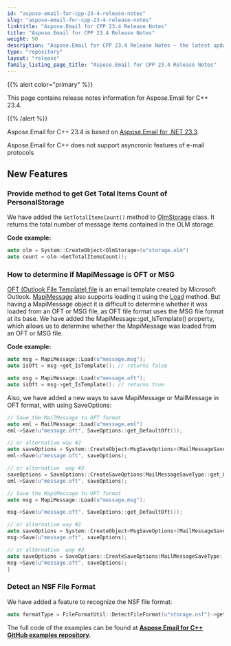 ```yaml
---
id: "aspose-email-for-cpp-23-4-release-notes"
slug: "aspose-email-for-cpp-23-4-release-notes"
linktitle: "Aspose.Email for CPP 23.4 Release Notes"
title: "Aspose.Email for CPP 23.4 Release Notes"
weight: 90
description: "Aspose.Email for CPP 23.4 Release Notes – the latest updates and fixes."
type: "repository"
layout: "release"
family_listing_page_title: "Aspose.Email for CPP 23.4 Release Notes"
---
```


{{% alert color="primary" %}}

This page contains release notes information for Aspose.Email for C++ 23.4.

{{% /alert %}}

Aspose.Email for C++ 23.4 is based on [Aspose.Email for .NET 23.3](/email/net/release-notes/2023/aspose-email-for-net-23-3-release-notes/).

Aspose.Email for C++ does not support asyncronic features of e-mail protocols

## **New Features**

### **Provide method to get Get Total Items Count of PersonalStorage**

We have added the `GetTotalItemsCount()` method to [OlmStorage](https://reference.aspose.com/email/net/aspose.email.storage.olm/olmstorage/) class. It returns the total number of message items contained in the OLM storage.

**Code example:**

```cpp
auto olm = System::CreateObject<OlmStorage>(u"storage.olm")
auto count = olm->GetTotalItemsCount();
```

### **How to determine if MapiMessage is OFT or MSG**

[OFT (Outlook File Template) file](https://docs.fileformat.com/email/oft/) is an email template created by Microsoft Outlook. [MapiMessage](https://reference.aspose.com/email/net/aspose.email.mapi/mapimessage/) also supports loading it using the [Load](https://reference.aspose.com/email/net/aspose.email.mapi/mapimessage/load/) method. But having a MapiMessage object it is difficult to determine whether it was loaded from an OFT or MSG file, as OFT file format uses the MSG file format at its base.
We have added the MapiMessage::get_IsTemplate() property, which allows us to determine whether the MapiMessage was loaded from an OFT or MSG file.

**Code example:**

```cpp
auto msg = MapiMessage::Load(u"message.msg");
auto isOft = msg->get_IsTemplate(); // returns false

auto msg = MapiMessage::Load(u"message.oft");
auto isOft = msg->get_IsTemplate(); // returns true
```

Also, we have added a new ways to save MapiMessage or MailMessage in OFT format, with using SaveOptions:

```cpp
// Save the MailMessage to OFT format
auto eml = MailMessage::Load(u"message.eml")
eml->Save(u"message.oft", SaveOptions::get_DefaultOft());

// or alternative way #2
auto saveOptions = System::CreateObject<MsgSaveOptions>(MailMessageSaveType::get_OutlookTemplateFormat());
eml->Save(u"message.oft", saveOptions);

// or alternative  way #3
saveOptions = SaveOptions::CreateSaveOptions(MailMessageSaveType::get_OutlookTemplateFormat());
eml->Save(u"message.oft", saveOptions);

// Save the MapiMessage to OFT format
auto msg = MapiMessage::Load(u"message.msg");

msg->Save(u"message.oft", SaveOptions::get_DefaultOft());

// or alternative way #2
auto saveOptions = System::CreateObject<MsgSaveOptions>(MailMessageSaveType::get_OutlookTemplateFormat());
msg->Save(u"message.oft", saveOptions);

// or alternative  way #3
auto saveOptions = SaveOptions::CreateSaveOptions(MailMessageSaveType::OutlookTemplateFormat);
msg->Save(u"message.oft", saveOptions);
}
```

### **Detect an NSF File Format**

We have added a feature to recognize the NSF file format:

```cpp
auto formatType = FileFormatUtil::DetectFileFormat(u"storage.nsf")->get_FileFormatType(); // Returns FileFormatType.Nsf
```



The full code of the examples can be found at **[Aspose Email for C++ GitHub examples repository](https://github.com/aspose-email/Aspose.Email-for-C).**

